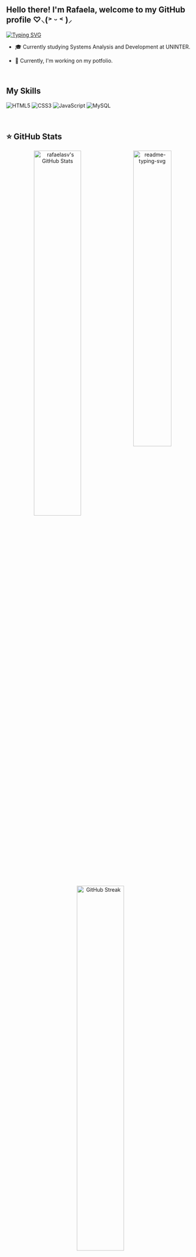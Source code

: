 ## Hello there! I'm Rafaela, welcome to my GitHub profile ♡⸜(˃ ᵕ ˂ )⸝  
  
<a href="https://git.io/typing-svg"><img src="https://readme-typing-svg.herokuapp.com?font=Fira+Code&pause=1000&color=c099f4&width=435&lines=Self-taught+programmer;Exploring+the+world+of+programming" alt="Typing SVG" /></a>

- 🎓 Currently studying Systems Analysis and Development at UNINTER.  
  
- 🌱 Currently, I'm working on my potfolio.  

<br/>  

## My Skills
![HTML5](https://img.shields.io/badge/html5-%23E34F26.svg?style=for-the-badge&logo=html5&logoColor=white)
![CSS3](https://img.shields.io/badge/CSS3-1572B6?style=for-the-badge&logo=css3&logoColor=white)
![JavaScript](https://img.shields.io/badge/JavaScript-F7DF1E?style=for-the-badge&logo=javascript&logoColor=black)
![MySQL](https://img.shields.io/badge/mysql-4479A1.svg?style=for-the-badge&logo=mysql&logoColor=white)

<br/>  


## ⭐ GitHub Stats
<div align="center">
<img align="right" width="45%" src="https://github-readme-stats.vercel.app/api/top-langs/?username=rafaelasv&cardType=github&bg_color=00000000&Text=000&title_color=C099F4&border_color=c099f4&card_width=200" alt="readme-typing-svg">

  <a href="https://awesome-github-stats.azurewebsites.net/index.html??cardType=github&theme=tokyonight&preferLogin=true&Background=00000000&Text=000&Title=FFA4C7&Ring=FFA4C7&Border=c099f4">
    <img   width="50%" alt="rafaelasv's GitHub Stats" src="https://awesome-github-stats.azurewebsites.net/user-stats/rafaelasv?cardType=github&theme=tokyonight&preferLogin=true&Background=00000000&Text=FFA4C7FF&Title=C099F4&Ring=FFA4C7&Border=c099f4" />
  </a>
</p>

<p align="center">
  <a href="https://git.io/streak-stats">
    <img  width="50%" src="https://github-readme-streak-stats.herokuapp.com?user=rafaelasv&theme=omni&background=00000000&border=c099f4&ring=FFA4C7&stroke=FFA4C7&fire=FFA4C7&currStreakNum=FF4BB4&sideNums=FF4BB4&currStreakLabel=FF4BB4&dates=FF4BB4" alt="GitHub Streak" />
  </a>
</div>

<br/>  

---
## Get in touch
[![LinkedIn](https://img.shields.io/badge/LinkedIn-0077B5?style=for-the-badge&logo=linkedin&logoColor=white)](https://www.linkedin.com/in/rafaela-tavares-718534227/)
[![Gmail](https://img.shields.io/badge/Gmail-333333?style=for-the-badge&logo=gmail&logoColor=red)](mailto:rafaelatvf@gmail.com)

